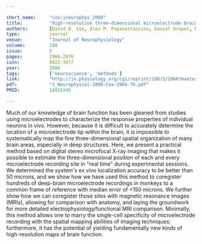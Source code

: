 ```yaml
---
    
short_name:     "cox:jneurophys_2008"
title:          "High-resolution three-dimensional microelectrode brain mapping using stereo microfocal x-ray imaging"
authors:        [David D. Cox, Alex M. Papanastassiou, Daniel Oreper, Benjamin B. Andken, James J. DiCarlo]
type:           journal
venue:          "Journal of Neurophysiology"
volume:         100
issue:          5
pages:          2966-2976
issn:           0022-3077
year:           2008
tags:           ['neuroscience', 'methods']
link:           "http://jn.physiology.org/cgi/reprint/100/5/2966?maxtoshow=&HITS=10&hits=10&RESULTFORMAT=&author1=cox+d&fulltext=microfocal&searchid=1&FIRSTINDEX=0&sortspec=relevance&resourcetype=HWCIT"
pdf:            "J_Neurophysiol-2008-Cox-2966-76.pdf"
PMID:           18815345

---
```


Much of our knowledge of brain function has been gleaned from studies using microelectrodes to characterize the response properties of individual neurons in vivo. However, because it is difficult to accurately determine the location of a microelectrode tip within the brain, it is impossible to systematically map the fine three-dimensional spatial organization of many brain areas, especially in deep structures. Here, we present a practical method based on digital stereo microfocal X-ray imaging that makes it possible to estimate the three-dimensional position of each and every microelectrode recording site in "real time" during experimental sessions. We determined the system's ex vivo localization accuracy to be better than 50 microns, and we show how we have used this method to coregister hundreds of deep-brain microelectrode recordings in monkeys to a common frame of reference with median error of <150 microns. We further show how we can coregister those sites with magnetic resonance images (MRIs), allowing for comparison with anatomy, and laying the groundwork for more detailed electrophysiology/functional MRI comparison. Minimally, this method allows one to marry the single-cell specificity of microelectrode recording with the spatial mapping abilities of imaging techniques; furthermore, it has the potential of yielding fundamentally new kinds of high-resolution maps of brain function.
